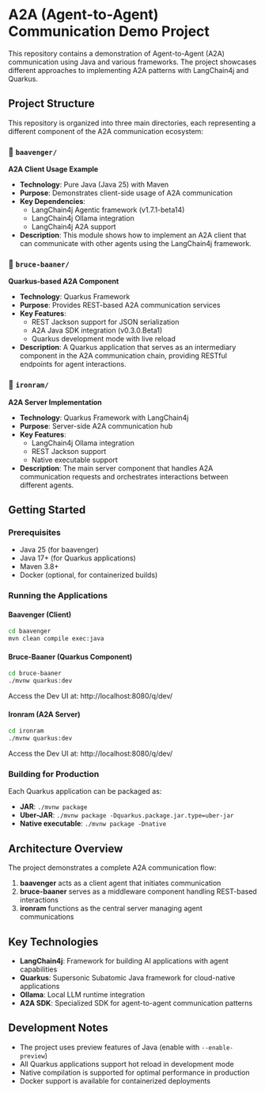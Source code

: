 # A2A (Agent-to-Agent) Communication Demo Project

This repository contains a demonstration of Agent-to-Agent (A2A) communication using Java and various frameworks. The project showcases different approaches to implementing A2A patterns with LangChain4j and Quarkus.

## Project Structure

This repository is organized into three main directories, each representing a different component of the A2A communication ecosystem:

### 📁 `baavenger/`
**A2A Client Usage Example**
- **Technology**: Pure Java (Java 25) with Maven
- **Purpose**: Demonstrates client-side usage of A2A communication
- **Key Dependencies**:
  - LangChain4j Agentic framework (v1.7.1-beta14)
  - LangChain4j Ollama integration
  - LangChain4j A2A support
- **Description**: This module shows how to implement an A2A client that can communicate with other agents using the LangChain4j framework.

### 📁 `bruce-baaner/`
**Quarkus-based A2A Component**
- **Technology**: Quarkus Framework
- **Purpose**: Provides REST-based A2A communication services
- **Key Features**:
  - REST Jackson support for JSON serialization
  - A2A Java SDK integration (v0.3.0.Beta1)
  - Quarkus development mode with live reload
- **Description**: A Quarkus application that serves as an intermediary component in the A2A communication chain, providing RESTful endpoints for agent interactions.

### 📁 `ironram/`
**A2A Server Implementation**
- **Technology**: Quarkus Framework with LangChain4j
- **Purpose**: Server-side A2A communication hub
- **Key Features**:
  - LangChain4j Ollama integration
  - REST Jackson support
  - Native executable support
- **Description**: The main server component that handles A2A communication requests and orchestrates interactions between different agents.

## Getting Started

### Prerequisites
- Java 25 (for baavenger)
- Java 17+ (for Quarkus applications)
- Maven 3.8+
- Docker (optional, for containerized builds)

### Running the Applications

#### Baavenger (Client)
```bash
cd baavenger
mvn clean compile exec:java
```

#### Bruce-Baaner (Quarkus Component)
```bash
cd bruce-baaner
./mvnw quarkus:dev
```
Access the Dev UI at: http://localhost:8080/q/dev/

#### Ironram (A2A Server)
```bash
cd ironram
./mvnw quarkus:dev
```
Access the Dev UI at: http://localhost:8080/q/dev/

### Building for Production

Each Quarkus application can be packaged as:
- **JAR**: `./mvnw package`
- **Uber-JAR**: `./mvnw package -Dquarkus.package.jar.type=uber-jar`
- **Native executable**: `./mvnw package -Dnative`

## Architecture Overview

The project demonstrates a complete A2A communication flow:

1. **baavenger** acts as a client agent that initiates communication
2. **bruce-baaner** serves as a middleware component handling REST-based interactions
3. **ironram** functions as the central server managing agent communications

## Key Technologies

- **LangChain4j**: Framework for building AI applications with agent capabilities
- **Quarkus**: Supersonic Subatomic Java framework for cloud-native applications
- **Ollama**: Local LLM runtime integration
- **A2A SDK**: Specialized SDK for agent-to-agent communication patterns

## Development Notes

- The project uses preview features of Java (enable with `--enable-preview`)
- All Quarkus applications support hot reload in development mode
- Native compilation is supported for optimal performance in production
- Docker support is available for containerized deployments